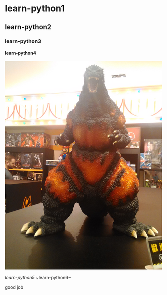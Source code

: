 # learn-python1
## learn-python2
### learn-python3
#### learn-python4

![xxxxx](gogilla.jpg)

*learn-python5*
~learn-python6~


good job

